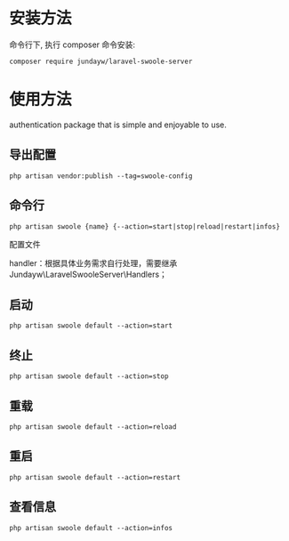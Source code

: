 # 安装方法
命令行下, 执行 composer 命令安装:
````
composer require jundayw/laravel-swoole-server
````

# 使用方法
authentication package that is simple and enjoyable to use.

## 导出配置
```
php artisan vendor:publish --tag=swoole-config
```

## 命令行
```
php artisan swoole {name} {--action=start|stop|reload|restart|infos}
```
配置文件

handler：根据具体业务需求自行处理，需要继承 Jundayw\LaravelSwooleServer\Handlers；

## 启动
```
php artisan swoole default --action=start
```

## 终止
```
php artisan swoole default --action=stop
```

## 重载
```
php artisan swoole default --action=reload
```

## 重启
```
php artisan swoole default --action=restart
```

## 查看信息
```
php artisan swoole default --action=infos
```
